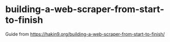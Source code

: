 # building-a-web-scraper-from-start-to-finish
Guide from https://hakin9.org/building-a-web-scraper-from-start-to-finish/
